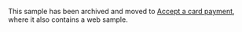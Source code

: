 This sample has been archived and moved to [Accept a card payment](https://github.com/stripe-samples/accept-a-card-payment), where it also contains a web sample. 

